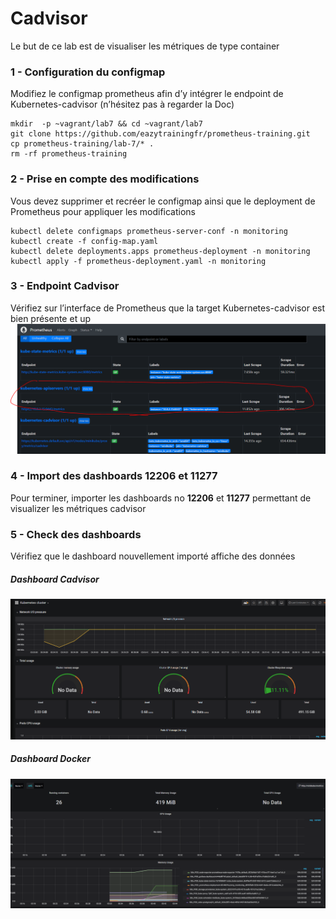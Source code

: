 # Cadvisor
Le but de ce lab est de visualiser les métriques de type container

### 1 - Configuration du configmap
Modifiez le configmap prometheus afin d’y intégrer le endpoint de Kubernetes-cadvisor (n’hésitez pas à regarder la Doc)
```
mkdir  -p ~vagrant/lab7 && cd ~vagrant/lab7
git clone https://github.com/eazytrainingfr/prometheus-training.git
cp prometheus-training/lab-7/* .
rm -rf prometheus-training
```
### 2 - Prise en compte des modifications
Vous devez supprimer et recréer le configmap ainsi que le deployment de Prometheus pour appliquer les modifications
```
kubectl delete configmaps prometheus-server-conf -n monitoring
kubectl create -f config-map.yaml
kubectl delete deployments.apps prometheus-deployment -n monitoring
kubectl apply -f prometheus-deployment.yaml -n monitoring
```
### 3 - Endpoint Cadvisor
Vérifiez sur l’interface de Prometheus que la target Kubernetes-cadvisor est bien présente et up
![endpoint cadvisor](images/endpoint_cadvisor.PNG)
### 4 - Import des dashboards 12206 et 11277
Pour terminer, importer les dashboards no **12206** et **11277** permettant de visualizer les métriques cadvisor

### 5  - Check des dashboards
Vérifiez que le dashboard nouvellement importé affiche des données
##### Dashboard Cadvisor
![Dashboard cadvisor](images/dashboard_cadvisor.PNG)
##### Dashboard Docker
![Dashboard docker](images/dashboard_docker.PNG)